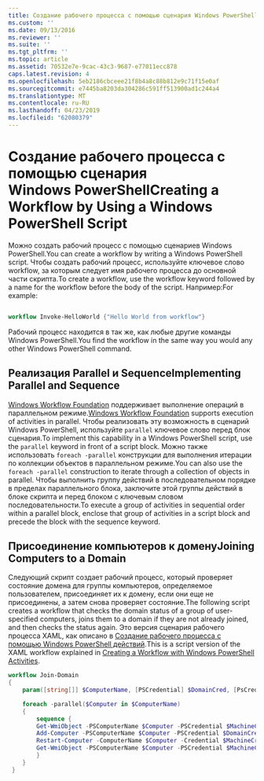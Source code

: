 ```yaml
---
title: Создание рабочего процесса с помощью сценария Windows PowerShell | Документация Майкрософт
ms.custom: ''
ms.date: 09/13/2016
ms.reviewer: ''
ms.suite: ''
ms.tgt_pltfrm: ''
ms.topic: article
ms.assetid: 70532e7e-9cac-43c3-9687-e77011ecc878
caps.latest.revision: 4
ms.openlocfilehash: 5eb2186cbceee21f8b4a8c88b812e9c71f15e0af
ms.sourcegitcommit: e7445ba8203da304286c591ff513900ad1c244a4
ms.translationtype: MT
ms.contentlocale: ru-RU
ms.lasthandoff: 04/23/2019
ms.locfileid: "62080379"
---
```

# <a name="creating-a-workflow-by-using-a-windows-powershell-script"></a><span data-ttu-id="aa24f-102">Создание рабочего процесса с помощью сценария Windows PowerShell</span><span class="sxs-lookup"><span data-stu-id="aa24f-102">Creating a Workflow by Using a Windows PowerShell Script</span></span>

<span data-ttu-id="aa24f-103">Можно создать рабочий процесс с помощью сценариев Windows PowerShell.</span><span class="sxs-lookup"><span data-stu-id="aa24f-103">You can create a workflow by writing a Windows PowerShell script.</span></span> <span data-ttu-id="aa24f-104">Чтобы создать рабочий процесс, используйте ключевое слово workflow, за которым следует имя рабочего процесса до основной части скрипта.</span><span class="sxs-lookup"><span data-stu-id="aa24f-104">To create a workflow, use the workflow keyword followed by a name for the workflow before the body of the script.</span></span> <span data-ttu-id="aa24f-105">Например:</span><span class="sxs-lookup"><span data-stu-id="aa24f-105">For example:</span></span>

```powershell

workflow Invoke-HelloWorld {"Hello World from workflow"}
```

<span data-ttu-id="aa24f-106">Рабочий процесс находится в так же, как любые другие команды Windows PowerShell.</span><span class="sxs-lookup"><span data-stu-id="aa24f-106">You find the workflow in the same way you would any other Windows PowerShell command.</span></span>

## <a name="implementing-parallel-and-sequence"></a><span data-ttu-id="aa24f-107">Реализация Parallel и Sequence</span><span class="sxs-lookup"><span data-stu-id="aa24f-107">Implementing Parallel and Sequence</span></span>

<span data-ttu-id="aa24f-108">[Windows Workflow Foundation](https://msdn.microsoft.com/en-us/library/ms735967.aspx) поддерживает выполнение операций в параллельном режиме.</span><span class="sxs-lookup"><span data-stu-id="aa24f-108">[Windows Workflow Foundation](https://msdn.microsoft.com/en-us/library/ms735967.aspx) supports execution of activities in parallel.</span></span> <span data-ttu-id="aa24f-109">Чтобы реализовать эту возможность в сценарий Windows PowerShell, используйте `parallel` ключевое слово перед блок сценария.</span><span class="sxs-lookup"><span data-stu-id="aa24f-109">To implement this capability in a Windows PowerShell script, use the `parallel` keyword in front of a script block.</span></span> <span data-ttu-id="aa24f-110">Можно также использовать `foreach -parallel` конструкции для выполнения итерации по коллекции объектов в параллельном режиме.</span><span class="sxs-lookup"><span data-stu-id="aa24f-110">You can also use the `foreach -parallel` construction to iterate through a collection of objects in parallel.</span></span> <span data-ttu-id="aa24f-111">Чтобы выполнить группу действий в последовательном порядке в пределах параллельного блока, заключите этой группы действий в блоке скрипта и перед блоком с ключевым словом последовательности.</span><span class="sxs-lookup"><span data-stu-id="aa24f-111">To execute a group of activities in sequential order within a parallel block, enclose that group of activities in a script block and precede the block with the sequence keyword.</span></span>

## <a name="joining-computers-to-a-domain"></a><span data-ttu-id="aa24f-112">Присоединение компьютеров к домену</span><span class="sxs-lookup"><span data-stu-id="aa24f-112">Joining Computers to a Domain</span></span>

<span data-ttu-id="aa24f-113">Следующий скрипт создает рабочий процесс, который проверяет состояние домена для группы компьютеров, определяемое пользователем, присоединяет их к домену, если они еще не присоединены, а затем снова проверяет состояние.</span><span class="sxs-lookup"><span data-stu-id="aa24f-113">The following script creates a workflow that checks the domain status of a group of user-specified computers, joins them to a domain if they are not already joined, and then checks the status again.</span></span> <span data-ttu-id="aa24f-114">Это версия сценария рабочего процесса XAML, как описано в [Создание рабочего процесса с помощью Windows PowerShell действий](./creating-a-workflow-with-windows-powershell-activities.md).</span><span class="sxs-lookup"><span data-stu-id="aa24f-114">This is a script version of the XAML workflow explained in [Creating a Workflow with Windows PowerShell Activities](./creating-a-workflow-with-windows-powershell-activities.md).</span></span>

```powershell
workflow Join-Domain
{
    param([string[]] $ComputerName, [PSCredential] $DomainCred, [PsCredential] $MachineCred)

    foreach -parallel($Computer in $ComputerName)
    {
        sequence {
        Get-WmiObject -PSComputerName $Computer -PSCredential $MachineCred
        Add-Computer -PSComputerName $Computer -PSCredential $DomainCred
        Restart-Computer -ComputerName $Computer -Credential $MachineCred -For PowerShell -Force -Wait -PSComputerName ""
        Get-WmiObject -PSComputerName $Computer -PSCredential $MachineCred
        }
    }
 }

```